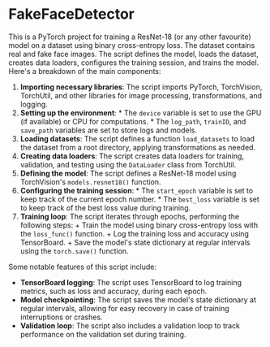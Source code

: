 # FakeFaceDetector

This is a PyTorch project for training a ResNet-18 (or any other favourite) model on a dataset using binary cross-entropy loss. 
The dataset contains real and fake face images.
The script defines the model, loads the dataset, creates data loaders, configures the training
session, and trains the model. Here's a breakdown of the main components:

1. **Importing necessary libraries**: The script imports PyTorch, TorchVision, TorchUtil, and other libraries for image processing, transformations, and logging.
2. **Setting up the environment**:
        * The `device` variable is set to use the GPU (if available) or CPU for computations.
        * The `log_path`, `trainID`, and `save_path` variables are set to store logs and models.
3. **Loading datasets**: The script defines a function `load_datasets` to load the dataset from a root directory, applying transformations as needed.
4. **Creating data loaders**: The script creates data loaders for training, validation, and testing using the `DataLoader` class from TorchUtil.
5. **Defining the model**: The script defines a ResNet-18 model using TorchVision's `models.resnet18()` function.
6. **Configuring the training session**:
        * The `start_epoch` variable is set to keep track of the current epoch number.
        * The `best_loss` variable is set to keep track of the best loss value during training.
7. **Training loop**: The script iterates through epochs, performing the following steps:
        + Train the model using binary cross-entropy loss with the `loss_func()` function.
        + Log the training loss and accuracy using TensorBoard.
        + Save the model's state dictionary at regular intervals using the `torch.save()` function.

Some notable features of this script include:

* **TensorBoard logging**: The script uses TensorBoard to log training metrics, such as loss and accuracy, during each epoch.
* **Model checkpointing**: The script saves the model's state dictionary at regular intervals, allowing for easy recovery in case of training interruptions or crashes.
* **Validation loop**: The script also includes a validation loop to track performance on the validation set during training.
